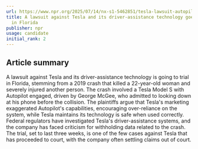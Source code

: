 ```yaml
---
url: https://www.npr.org/2025/07/14/nx-s1-5462851/tesla-lawsuit-autopilot-florida
title: A lawsuit against Tesla and its driver-assistance technology goes to trial
  in Florida
publisher: npr
usage: candidate
initial_rank: 2
---
```

## Article summary
A lawsuit against Tesla and its driver-assistance technology is going to trial in Florida, stemming from a 2019 crash that killed a 22-year-old woman and severely injured another person. The crash involved a Tesla Model S with Autopilot engaged, driven by George McGee, who admitted to looking down at his phone before the collision. The plaintiffs argue that Tesla's marketing exaggerated Autopilot's capabilities, encouraging over-reliance on the system, while Tesla maintains its technology is safe when used correctly. Federal regulators have investigated Tesla's driver-assistance systems, and the company has faced criticism for withholding data related to the crash. The trial, set to last three weeks, is one of the few cases against Tesla that has proceeded to court, with the company often settling claims out of court.
